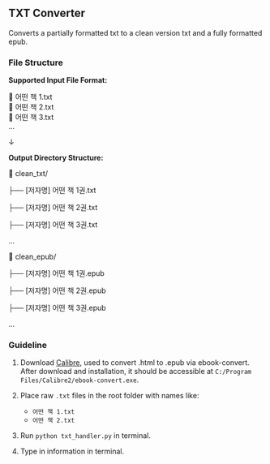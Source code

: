 ## TXT Converter

Converts a partially formatted txt to a clean version txt and a fully formatted epub.

### File Structure

**Supported Input File Format:**

📄 어떤 책 1.txt  
📄 어떤 책 2.txt  
📄 어떤 책 3.txt  
...

↓

**Output Directory Structure:**

📁 clean_txt/

├── [저자명] 어떤 책 1권.txt

├── [저자명] 어떤 책 2권.txt

├── [저자명] 어떤 책 3권.txt

...

📁 clean_epub/

├── [저자명] 어떤 책 1권.epub

├── [저자명] 어떤 책 2권.epub

├── [저자명] 어떤 책 3권.epub

...

### Guideline

1. Download [Calibre](https://calibre-ebook.com/download), used to convert .html to .epub via ebook-convert. After download and installation, it should be accessible at `C:/Program Files/Calibre2/ebook-convert.exe`.

2. Place raw `.txt` files in the root folder with names like:
   - `어떤 책 1.txt`
   - `어떤 책 2.txt`

3. Run `python txt_handler.py` in terminal.

4. Type in information in terminal.